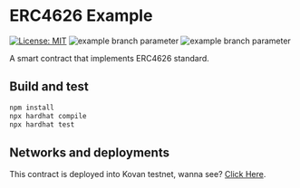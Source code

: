 # ERC4626 Example

[![License: MIT](https://img.shields.io/badge/License-MIT-yellow.svg)](https://opensource.org/licenses/MIT)
![example branch parameter](https://github.com/cloudwalk/brlc-token/actions/workflows/build.yml/badge.svg?branch=main)
![example branch parameter](https://github.com/cloudwalk/brlc-token/actions/workflows/test.yml/badge.svg?branch=main)

A smart contract that implements ERC4626 standard.

## Build and test

``` sh
npm install
npx hardhat compile
npx hardhat test
```

## Networks and deployments
This contract is deployed into Kovan testnet, wanna see? [Click Here](url).